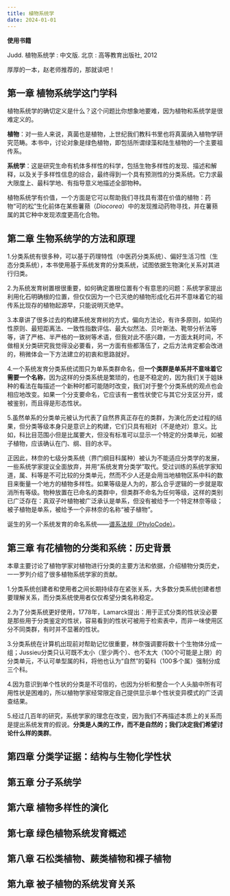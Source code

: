 ```yaml
---
title: 植物系统学
date: 2024-01-01
---
```


**使用书籍**

Judd.  植物系统学 : 中文版.  北京 : 高等教育出版社, 2012

厚厚的一本，赵老师推荐的，那就读吧！

## 第一章 植物系统学这门学科

植物系统学的确切定义是什么？这个问题比你想象地要难，因为植物和系统学是很难定义的。

**植物**：对一些人来说，真菌也是植物，上世纪我们教科书里也将真菌纳入植物学研究范畴。本书中，讨论对象是绿色植物，即包括所谓绿藻和陆生植物的一个主要祖传系。

**系统学**：这是研究生命有机体多样性的科学，包括生物多样性的发现、描述和解释，以及关于多样性信息的综合，最终得到一个具有预测性的分类系统。它力求最大限度上、最科学地、有指导意义地描述全部物种。

植物系统学有价值，一个方面是它可以帮助我们寻找具有潜在价值的植物：药物“可的松”生化前体在某些薯蓣（*Diocorea*）中的发现推动药物寻找，并在薯蓣属的其它种中发现浓度更高化合物。

## 第二章 生物系统学的方法和原理

1.分类系统有很多种，可以基于药理特性（中医药分类系统）、偏好生活习性（生态分类系统），本书使用基于系统发育的分类系统，试图依据生物演化关系对其进行归类。

2.为系统发育树置根很重要，如何确定置根位置有个有意思的问题：系统学家提出利用化石明确根的位置，但仅仅因为一个已灭绝的植物形成化石并不意味着它的祖传系比现存的植物起源早，只能说明灭绝早。

3.本章讲了很多过去的构建系统发育树的方式，偏向方法论，有许多原则，如简约性原则、最短距离法、一致性指数评估、最大似然法、贝叶斯法、靴带分析法等等，讲了严格、半严格的一致树等术语，但我对此不感兴趣，一方面太耗时间，不做相关分类研究我觉得没必要看，另一方面有些都落伍了，之后方法肯定都会改进的，稍微体会一下方法建立的初衷和思路就好。

4.一个系统发育分类系统试图只为单系类群命名，但**一个类群是单系并不意味着它需要一个名称**，因为这样的分类系统是繁琐的，也是不稳定的，因为我们关于姐妹种的看法在每描述一个新种时都可能随时改变，我们对于整个分类系统的观点也会相应地改变。如果一个分支要命名，它应该有一套性状使它与其它分支区分开，或被鉴别，而且得是形态性状。

5.虽然单系的分类单元被认为代表了自然界真正存在的类群，为演化历史过程的结果，但分类等级本身只是意识上的构建，它们只具有相对（不是绝对）意义。比如，科比目范围小但是比属要大，但没有标准可以显示一个特定的分类单元，如被子植物，应该确认在门、纲、目的水平。

正因此，林奈的七级分类系统（界门纲目科属种）被认为不能适应分类学的发展，一些系统学家提议全面放弃，并用“系统发育分类学”取代。受过训练的系统学家知道，属、科等是不可比较的分类单元，然而不少人还是会用当地植物区系中科的数目来衡量一个地方的植物多样性。如果等级是人为的，那么合乎逻辑的一步就是取消所有等级。物种放置在已命名的类群中，但类群不命名为任何等级，这样的类别已广泛存在：真双子叶植物被广泛承认是单系，但没有被给予一个特定林奈等级；被子植物是单系，被给予一个非林奈的名称“被子植物”。

诞生的另一个系统发育的命名系统——[谱系法规（PhyloCode）](http://phylonames.org/code/)。

## 第三章 有花植物的分类和系统：历史背景

本章主要讨论了植物学家对植物进行分类的主要方法和依据，介绍植物分类历史，一一罗列介绍了很多植物系统学家的贡献。

1.分类系统创建者和使用者之间长期持续存在紧张关系，大多数分类系统创建者想要理解关系，而分类系统使用者仅仅希望分类名称稳定。

2.为了分类系统更好使用，1778年，Lamarck提出：用于正式分类的性状没必要是那些用于分类鉴定的性状，容易看到的性状可被用于检索表中，而非一味使用区分不同类群，有时并不显著的性状。

3.分类系统在计算机出现前对帮助记忆很重要，林奈强调要将数十个生物体分成一组；Jussieu分类只认可既不太小（至少两个）、也不太大（100个可能是上限）的分类单元，不认可单型属的科，将他也认为“自然”的菊科（100多个属）强制分成三个科。

4.因为意识到单个性状的分类是不可信的，也因为分析和整合一个人头脑中所有可用性状是困难的，所以植物学家经常限定自己提供显示单个性状变异模式的广泛调查结果。

5.经过几百年的研究，系统学家的理念在改变，因为我们不再描述本质上的关系而是提出系统发育的假说。**分类是人类的工作，而不是自然的；我们决定我们希望讨论什么样的类群**。

## 第四章 分类学证据：结构与生物化学性状


## 第五章 分子系统学
## 第六章 植物多样性的演化
## 第七章 绿色植物系统发育概述
## 第八章 石松类植物、蕨类植物和裸子植物
## 第九章 被子植物的系统发育关系